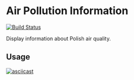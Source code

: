 # Air Pollution Information

[![Build Status](https://travis-ci.com/piotrek-szczygiel/air-pollution.svg?branch=master)](https://travis-ci.com/piotrek-szczygiel/air-pollution)

Display information about Polish air quality.

## Usage

[![asciicast](https://asciinema.org/a/217488.svg)](https://asciinema.org/a/217488)
